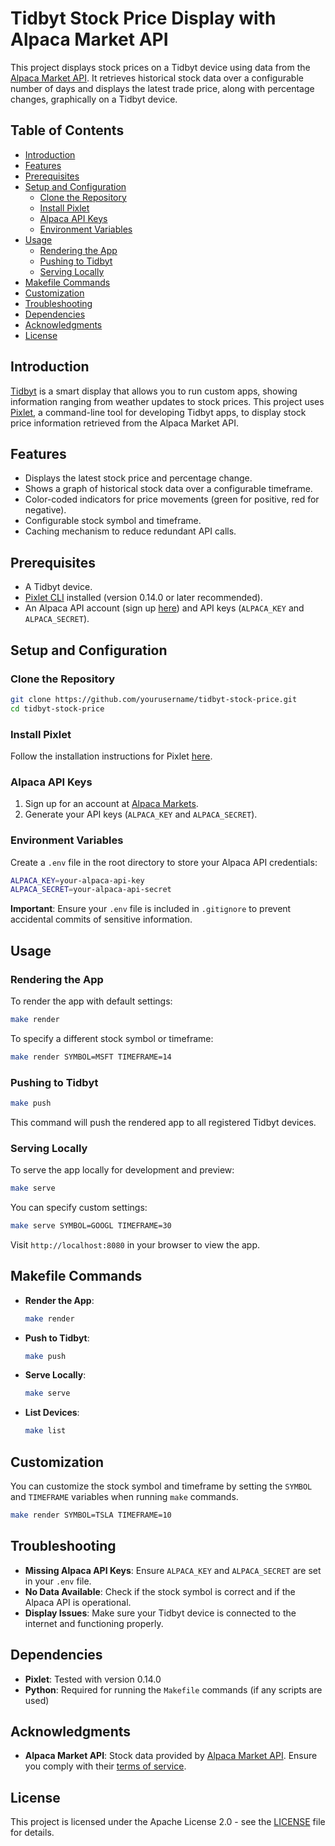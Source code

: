 # Tidbyt Stock Price Display with Alpaca Market API

This project displays stock prices on a Tidbyt device using data from the [Alpaca Market API](https://alpaca.markets/). It retrieves historical stock data over a configurable number of days and displays the latest trade price, along with percentage changes, graphically on a Tidbyt device.

## Table of Contents

- [Introduction](#introduction)
- [Features](#features)
- [Prerequisites](#prerequisites)
- [Setup and Configuration](#setup-and-configuration)
  - [Clone the Repository](#clone-the-repository)
  - [Install Pixlet](#install-pixlet)
  - [Alpaca API Keys](#alpaca-api-keys)
  - [Environment Variables](#environment-variables)
- [Usage](#usage)
  - [Rendering the App](#rendering-the-app)
  - [Pushing to Tidbyt](#pushing-to-tidbyt)
  - [Serving Locally](#serving-locally)
- [Makefile Commands](#makefile-commands)
- [Customization](#customization)
- [Troubleshooting](#troubleshooting)
- [Dependencies](#dependencies)
- [Acknowledgments](#acknowledgments)
- [License](#license)

## Introduction

[Tidbyt](https://tidbyt.com/) is a smart display that allows you to run custom apps, showing information ranging from weather updates to stock prices. This project uses [Pixlet](https://github.com/tidbyt/pixlet), a command-line tool for developing Tidbyt apps, to display stock price information retrieved from the Alpaca Market API.

## Features

- Displays the latest stock price and percentage change.
- Shows a graph of historical stock data over a configurable timeframe.
- Color-coded indicators for price movements (green for positive, red for negative).
- Configurable stock symbol and timeframe.
- Caching mechanism to reduce redundant API calls.

## Prerequisites

- A Tidbyt device.
- [Pixlet CLI](https://github.com/tidbyt/pixlet) installed (version 0.14.0 or later recommended).
- An Alpaca API account (sign up [here](https://alpaca.markets/)) and API keys (`ALPACA_KEY` and `ALPACA_SECRET`).

## Setup and Configuration

### Clone the Repository

```bash
git clone https://github.com/yourusername/tidbyt-stock-price.git
cd tidbyt-stock-price
```

### Install Pixlet

Follow the installation instructions for Pixlet [here](https://github.com/tidbyt/pixlet#installation).

### Alpaca API Keys

1. Sign up for an account at [Alpaca Markets](https://alpaca.markets/).
2. Generate your API keys (`ALPACA_KEY` and `ALPACA_SECRET`).

### Environment Variables

Create a `.env` file in the root directory to store your Alpaca API credentials:

```bash
ALPACA_KEY=your-alpaca-api-key
ALPACA_SECRET=your-alpaca-api-secret
```

**Important**: Ensure your `.env` file is included in `.gitignore` to prevent accidental commits of sensitive information.

## Usage

### Rendering the App

To render the app with default settings:

```bash
make render
```

To specify a different stock symbol or timeframe:

```bash
make render SYMBOL=MSFT TIMEFRAME=14
```

### Pushing to Tidbyt

```bash
make push
```

This command will push the rendered app to all registered Tidbyt devices.

### Serving Locally

To serve the app locally for development and preview:

```bash
make serve
```

You can specify custom settings:

```bash
make serve SYMBOL=GOOGL TIMEFRAME=30
```

Visit `http://localhost:8080` in your browser to view the app.

## Makefile Commands

- **Render the App**:

  ```bash
  make render
  ```

- **Push to Tidbyt**:

  ```bash
  make push
  ```

- **Serve Locally**:

  ```bash
  make serve
  ```

- **List Devices**:

  ```bash
  make list
  ```

## Customization

You can customize the stock symbol and timeframe by setting the `SYMBOL` and `TIMEFRAME` variables when running `make` commands.

```bash
make render SYMBOL=TSLA TIMEFRAME=10
```

## Troubleshooting

- **Missing Alpaca API Keys**: Ensure `ALPACA_KEY` and `ALPACA_SECRET` are set in your `.env` file.
- **No Data Available**: Check if the stock symbol is correct and if the Alpaca API is operational.
- **Display Issues**: Make sure your Tidbyt device is connected to the internet and functioning properly.

## Dependencies

- **Pixlet**: Tested with version 0.14.0
- **Python**: Required for running the `Makefile` commands (if any scripts are used)

## Acknowledgments

- **Alpaca Market API**: Stock data provided by [Alpaca Market API](https://alpaca.markets/). Ensure you comply with their [terms of service](https://alpaca.markets/terms-of-service/).

## License

This project is licensed under the Apache License 2.0 - see the [LICENSE](LICENSE) file for details.
